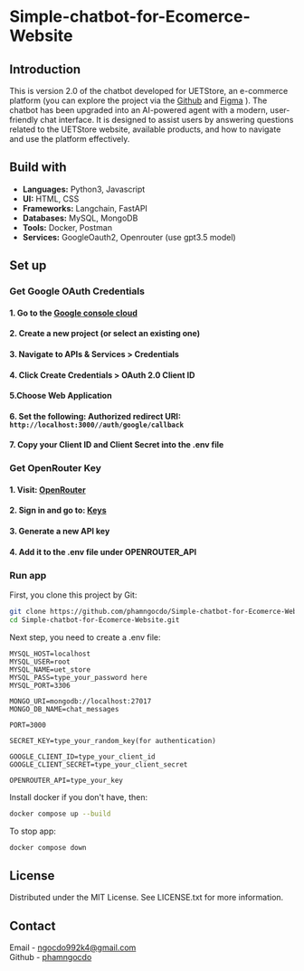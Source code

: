 # Simple-chatbot-for-Ecomerce-Website


## Introduction
This is version 2.0 of the chatbot developed for UETStore, an e-commerce platform (you can explore the project via the [Github](https://github.com/Thanhlam43k4/ecommerce-website) and [Figma](https://www.figma.com/design/xPDkX9WSgpFdgxWyE12h7T/Ecommerce-Web---Group-11-s-Project?t=SlOD9XFq1hBBfJRH-0) ). The chatbot has been upgraded into an AI-powered agent with a modern, user-friendly chat interface. It is designed to assist users by answering questions related to the UETStore website, available products, and how to navigate and use the platform effectively.

## Build with
- **Languages:** Python3, Javascript
- **UI:** HTML, CSS
- **Frameworks:** Langchain, FastAPI
- **Databases:** MySQL, MongoDB
- **Tools:** Docker, Postman
- **Services:** GoogleOauth2, Openrouter (use gpt3.5 model)

## Set up

### Get Google OAuth Credentials
#### 1. Go to the [Google console cloud](https://console.cloud.google.com/)
#### 2. Create a new project (or select an existing one)
#### 3. Navigate to APIs & Services > Credentials
#### 4. Click Create Credentials > OAuth 2.0 Client ID
#### 5.Choose Web Application
#### 6. Set the following: Authorized redirect URI: `http://localhost:3000//auth/google/callback`
#### 7. Copy your Client ID and Client Secret into the .env file

### Get OpenRouter Key
#### 1. Visit: [OpenRouter](https://openrouter.ai/)
#### 2. Sign in and go to: [Keys](https://openrouter.ai/keys)
#### 3. Generate a new API key
#### 4. Add it to the .env file under OPENROUTER_API

### Run app
First, you clone this project by Git:
``` bash
git clone https://github.com/phamngocdo/Simple-chatbot-for-Ecomerce-Website.git
cd Simple-chatbot-for-Ecomerce-Website.git
```
Next step, you need to create a .env file:
``` .env
MYSQL_HOST=localhost
MYSQL_USER=root
MYSQL_NAME=uet_store
MYSQL_PASS=type_your_password here
MYSQL_PORT=3306

MONGO_URI=mongodb://localhost:27017
MONGO_DB_NAME=chat_messages

PORT=3000

SECRET_KEY=type_your_random_key(for authentication)

GOOGLE_CLIENT_ID=type_your_client_id
GOOGLE_CLIENT_SECRET=type_your_client_secret

OPENROUTER_API=type_your_key

```

Install docker if you don't have, then:
```bash
docker compose up --build

```
To stop app:
```bash
docker compose down
```

## License
Distributed under the MIT License. See LICENSE.txt for more information.


## Contact
Email - [ngocdo992k4@gmail.com](mailto:ngocdo992k4@gmail.com)  
Github - [phamngocdo](https://github.com/phamngocdo) 